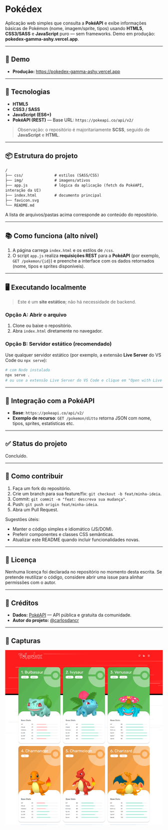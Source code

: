 # Pokédex

Aplicação web simples que consulta a **PokéAPI** e exibe informações básicas de Pokémon (nome, imagem/sprite, tipos) usando **HTML5**, **CSS3/SASS** e **JavaScript** puro — sem frameworks. Demo em produção: **pokedex-gamma-ashy.vercel.app**.

---

## 🚀 Demo

- **Produção:** https://pokedex-gamma-ashy.vercel.app

---

## 🧰 Tecnologias

- **HTML5**
- **CSS3 / SASS**
- **JavaScript (ES6+)**
- **PokéAPI (REST)** — Base URL: `https://pokeapi.co/api/v2/`

> Observação: o repositório é majoritariamente **SCSS**, seguido de **JavaScript** e **HTML**.

---

## 📦 Estrutura do projeto

```
/
├── css/              # estilos (SASS/CSS)
├── img/              # imagens/ativos
├── app.js            # lógica da aplicação (fetch da PokéAPI, interação da UI)
├── index.html        # documento principal
├── favicon.svg
└── README.md
```

A lista de arquivos/pastas acima corresponde ao conteúdo do repositório.

---

## 📚 Como funciona (alto nível)

1. A página carrega `index.html` e os estilos de `/css`.  
2. O script `app.js` realiza **requisições REST** para a **PokéAPI** (por exemplo, `GET /pokemon/{id}`) e preenche a interface com os dados retornados (nome, tipos e sprites disponíveis).

---

## 🖥️ Executando localmente

> Este é um **site estático**; não há necessidade de backend.

### Opção A: Abrir o arquivo
1. Clone ou baixe o repositório.
2. Abra `index.html` diretamente no navegador.

### Opção B: Servidor estático (recomendado)
Use qualquer servidor estático (por exemplo, a extensão **Live Server** do VS Code ou `npx serve`):

```bash
# com Node instalado
npx serve .
# ou use a extensão Live Server do VS Code e clique em "Open with Live Server"
```

---

## 🔗 Integração com a PokéAPI

- **Base**: `https://pokeapi.co/api/v2/`  
- **Exemplo de recurso**: `GET /pokemon/ditto` retorna JSON com nome, tipos, sprites, estatísticas etc.

---

## ✅ Status do projeto

Concluído.

---

## 🤝 Como contribuir

1. Faça um fork do repositório.
2. Crie um branch para sua feature/fix: `git checkout -b feat/minha-ideia`.
3. Commit: `git commit -m "feat: descreva sua mudança"`.
4. Push: `git push origin feat/minha-ideia`.
5. Abra um Pull Request.

Sugestões úteis:
- Manter o código simples e idiomático (JS/DOM).
- Preferir componentes e classes CSS semânticas.
- Atualizar este README quando incluir funcionalidades novas.

---

## 🧾 Licença

Nenhuma licença foi declarada no repositório no momento desta escrita. Se pretende reutilizar o código, considere abrir uma issue para alinhar permissões com o autor.

---

## 🙌 Créditos

- **Dados:** [PokéAPI](https://pokeapi.co/) — API pública e gratuita da comunidade.
- **Autor do projeto:** [@carlosdancr](https://github.com/carlosdancr)

---

## 📸 Capturas

![Pokédex](img/screenshot.png)
